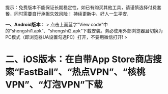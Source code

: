 提示：免费版本不能保证长期稳定性，如已有购买其他工具，请谨慎选择付费套餐，同时需要自行承担失效风险！
持续更新中，好人一生平安.

**一、Android版本：** > 点击上面蓝字"View code"中的“shengshi1.apk”、“shengshi2.apk”下载安装。务必使用外部浏览器且切换为PC模式（即浏览器UA设置勾选PC）打开，不要用微信打开! >

# 二、iOS版本：在自带App Store商店搜索“FastBall”、“热点VPN”、“核桃VPN”、“灯泡VPN”下载
